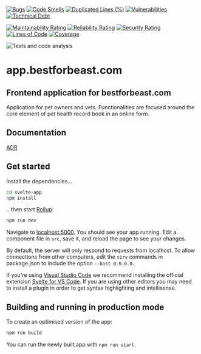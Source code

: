 [![Bugs](https://sonarcloud.io/api/project_badges/measure?project=best-for-beast_app.bestforbeast.com&metric=bugs)](https://sonarcloud.io/dashboard?id=best-for-beast_app.bestforbeast.com)
[![Code Smells](https://sonarcloud.io/api/project_badges/measure?project=best-for-beast_app.bestforbeast.com&metric=code_smells)](https://sonarcloud.io/dashboard?id=best-for-beast_app.bestforbeast.com)
[![Duplicated Lines (%)](https://sonarcloud.io/api/project_badges/measure?project=best-for-beast_app.bestforbeast.com&metric=duplicated_lines_density)](https://sonarcloud.io/dashboard?id=best-for-beast_app.bestforbeast.com)
[![Vulnerabilities](https://sonarcloud.io/api/project_badges/measure?project=best-for-beast_app.bestforbeast.com&metric=vulnerabilities)](https://sonarcloud.io/dashboard?id=best-for-beast_app.bestforbeast.com)
[![Technical Debt](https://sonarcloud.io/api/project_badges/measure?project=best-for-beast_app.bestforbeast.com&metric=sqale_index)](https://sonarcloud.io/dashboard?id=best-for-beast_app.bestforbeast.com)

[![Maintainability Rating](https://sonarcloud.io/api/project_badges/measure?project=best-for-beast_app.bestforbeast.com&metric=sqale_rating)](https://sonarcloud.io/dashboard?id=best-for-beast_app.bestforbeast.com)
[![Reliability Rating](https://sonarcloud.io/api/project_badges/measure?project=best-for-beast_app.bestforbeast.com&metric=reliability_rating)](https://sonarcloud.io/dashboard?id=best-for-beast_app.bestforbeast.com)
[![Security Rating](https://sonarcloud.io/api/project_badges/measure?project=best-for-beast_app.bestforbeast.com&metric=security_rating)](https://sonarcloud.io/dashboard?id=best-for-beast_app.bestforbeast.com)
[![Lines of Code](https://sonarcloud.io/api/project_badges/measure?project=best-for-beast_app.bestforbeast.com&metric=ncloc)](https://sonarcloud.io/dashboard?id=best-for-beast_app.bestforbeast.com)
[![Coverage](https://sonarcloud.io/api/project_badges/measure?project=best-for-beast_app.bestforbeast.com&metric=coverage)](https://sonarcloud.io/dashboard?id=best-for-beast_app.bestforbeast.com)

![Tests and code analysis](https://github.com/best-for-beast/app.bestforbeast.com/workflows/Tests%20and%20code%20analysis/badge.svg)

# app.bestforbeast.com

## Frontend application for bestforbeast.com

Application for pet owners and vets. Functionalities are focused around the core element of pet health record book in an online form.

## Documentation

[ADR](docs/adr/index.md)

## Get started

Install the dependencies...

```bash
cd svelte-app
npm install
```

...then start [Rollup](https://rollupjs.org):

```bash
npm run dev
```

Navigate to [localhost:5000](http://localhost:5000). You should see your app running. Edit a component file in `src`, save it, and reload the page to see your changes.

By default, the server will only respond to requests from localhost. To allow connections from other computers, edit the `sirv` commands in package.json to include the option `--host 0.0.0.0`.

If you're using [Visual Studio Code](https://code.visualstudio.com/) we recommend installing the official extension [Svelte for VS Code](https://marketplace.visualstudio.com/items?itemName=svelte.svelte-vscode). If you are using other editors you may need to install a plugin in order to get syntax highlighting and intellisense.

## Building and running in production mode

To create an optimised version of the app:

```bash
npm run build
```

You can run the newly built app with `npm run start`.
